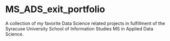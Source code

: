 # MS_ADS_exit_portfolio
A collection of my favorite Data Science related projects in fulfillment of the Syracuse University School of Information Studies MS in Applied Data Science.
